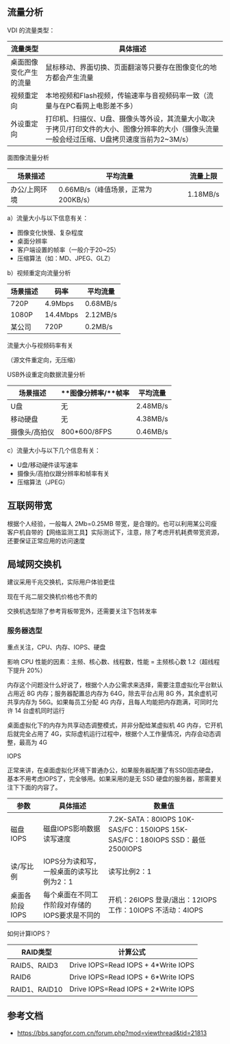 

## 流量分析

VDI 的流量类型：

| 流量类型               | 具体描述                                                     |
| ---------------------- | ------------------------------------------------------------ |
| 桌面图像变化产生的流量 | 鼠标移动、界面切换、页面翻滚等只要存在图像变化的地方都会产生流量 |
| 视频重定向             | 本地视频和Flash视频，传输速率与音视频码率一致（流量与在PC看网上电影差不多） |
| 外设重定向             | 打印机、扫描仪、U盘、摄像头等外设，其流量大小取决于拷贝/打印文件的大小、图像分辨率的大小（摄像头流量一般会经过压缩、U盘拷贝速度当前为2~3M/s） |

面图像流量分析

| 场景描述      | 平均流量                            | 流量上限 |
| ------------- | ----------------------------------- | -------- |
| 办公/上网环境 | 0.66MB/s（峰值场景，正常为200KB/s） | 1.18MB/s |

a）流量大小与以下信息有关：

- 图像变化快慢、复杂程度
- 桌面分辨率
- 客户端设置的帧率（一般介于20~25）
- 压缩算法（如：MD、JPEG、GLZ）

b）视频重定向流量分析

| 场景描述 | 码率     | 平均流量 |
| -------- | -------- | -------- |
| 720P     | 4.9Mbps  | 0.68MB/s |
| 1080P    | 14.4Mbps | 2.12MB/s |
| 某公司   | 720P     | 0.2MB/s  |

流量大小与视频码率有关

（源文件重定向，无压缩）

USB外设重定向数据流量分析

| **场景描述**  | **图像分辨率/****帧率** | **平均流量** |
| ------------- | ----------------------- | ------------ |
| U盘           | 无                      | 2.48MB/s     |
| 移动硬盘      | 无                      | 4.38MB/s     |
| 摄像头/高拍仪 | 800*600/8FPS            | 0.46MB/s     |

c）流量大小与以下几个信息有关：

- U盘/移动硬件读写速率
- 摄像头/高拍仪跟分辨率和帧率有关
- 压缩算法（JPEG）

## 互联网带宽

根据个人经验，一般每人 2Mb=0.25MB 带宽，是合理的。也可以利用某公司瘦客户机自带的【网络监测工具】实际测试下，注意，除了考虑开机耗费带宽资源，还要保证正常应用的访问速度

## 局域网交换机

建议采用千兆交换机，实际用户体验更佳

现在千兆二层交换机价格也不贵的

交换机选型除了参考背板带宽外，还需要关注下包转发率

### 服务器选型

重点关注，CPU、内存、IOPS、硬盘

影响 CPU 性能的因素：主频、核心数、线程数，性能 = 主频核心数 1.2（超线程下提升 20%）

内存这个问题没什么好说了，根据个人办公需求来选择，需要注意虚拟化平台默认占用近 8G 内存；服务器配置总内存为 64G，除去平台占用 8G 外，其余虚机可共享内存为 56G。如果每员工分配 4G 内存，且每人均能把内存跑满，可同时允许 14 台虚机同时运行

桌面虚拟化下的内存为共享动态调整模式，并非分配给某虚拟机 4G 内存，它开机后就完全占用了 4G，实际虚机运行过程中，根据个人工作量情况，内存会动态调整，最高为 4G

IOPS

正常来讲，在桌面虚拟化环境下普通办公，如果服务器配置了有SSD固态硬盘，基本不用考虑IOPS了，完全够用。如果采用的是无 SSD 硬盘的服务器，那需要关注下下面的内容了。

| 参数           | 具体描述                                       | 数量值                                                       |
| -------------- | ---------------------------------------------- | ------------------------------------------------------------ |
| 磁盘IOPS       | 磁盘IOPS影响数据读写速度                       | 7.2K-SATA：80IOPS 10K-SAS/FC：150IOPS 15K-SAS/FC：180IOPS SSD：最低2500IOPS |
| 读/写比例      | IOPS分为读和写，一般桌面的读写比例为2：1       | 读写比例2：1                                                 |
| 桌面各阶段IOPS | 每个桌面在不同工作阶段对存储的IOPS要求是不同的 | 开机：26IOPS 登录/退出：12IOPS 工作：10IOPS 不活动：4IOPS    |

如何计算IOPS？

| RAID类型      | 计算公式                            |
| ------------- | ----------------------------------- |
| RAID5、RAID3  | Drive IOPS=Read IOPS + 4*Write IOPS |
| RAID6         | Drive IOPS=Read IOPS + 6*Write IOPS |
| RAID1、RAID10 | Drive IOPS=Read IOPS + 2*Write IOPS |

## 参考文档

- <https://bbs.sangfor.com.cn/forum.php?mod=viewthread&tid=21813>